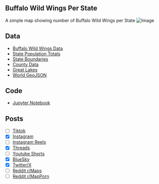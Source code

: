 ## Buffalo Wild Wings Per State
A simple map showing number of Buffalo Wild Wings per State
![Image](https://drive.google.com/uc?export=view&id=1W7XJyGoRnvk1ouOzWVuIiujBzPuOtf4a)

## Data
* [Buffalo Wild Wings Data](https://www.buffalowildwings.com/locations/)
* [State Population Totals](https://www.census.gov/data/tables/time-series/demo/popest/2020s-state-total.html)
* [State Boundaries](https://www.census.gov/geographies/mapping-files/time-series/geo/carto-boundary-file.html)
* [County Data](https://www.census.gov/geographies/mapping-files/time-series/geo/carto-boundary-file.html)
* [Great Lakes](https://usicecenter.gov/Products/GreatLakesData)
* [World GeoJSON](https://public.opendatasoft.com/explore/dataset/world-administrative-boundaries/export/?flg=en-us)

## Code
* [Jupyter Notebook](FormatData.ipynb)

## Posts
- [ ] [Tiktok]()
- [x] [Instagram](https://www.instagram.com/p/DLxW0BQxdUL/)
- [ ] [Instagram Reels]()
- [x] [Threads](https://www.threads.com/@vinemapper/post/DLxW0Z5RHe1)
- [ ] [Youtube Shorts]()
- [x] [BlueSky](https://bsky.app/profile/vinemapper.bsky.social/post/3ltcl62i6dk2u)
- [x] [Twitter/X](https://x.com/VineMapper/status/1941880222317478264)
- [ ] [Reddit r/Maps]()
- [ ] [Reddit r/MapPorn]()
